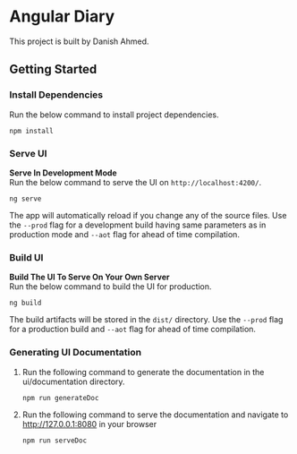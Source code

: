# Angular Diary
This project is built by Danish Ahmed.

## Getting Started
###  Install Dependencies
Run the below command to install project dependencies.
```
npm install
```

###  Serve UI
**Serve In Development Mode**<br>
Run the below command to serve the UI on `http://localhost:4200/`.
```
ng serve
```
The app will automatically reload if you change any of the source files.
Use the `--prod` flag for a development build having same parameters as in production mode
and `--aot` flag for ahead of time compilation.

### Build UI
**Build The UI To Serve On Your Own Server**<br>
Run the below command to build the UI for production.

```
ng build
```

The build artifacts will be stored in the `dist/` directory.
Use the `--prod` flag for a production build and `--aot` flag for ahead of time compilation.


### Generating UI Documentation
1. Run the following command to generate the documentation in the ui/documentation directory.
   ```
   npm run generateDoc
   ```
2. Run the following command to serve the documentation and navigate to http://127.0.0.1:8080 in your browser
   ```
   npm run serveDoc
   ```
